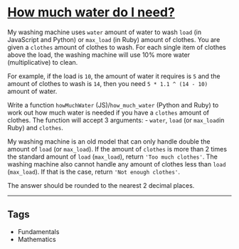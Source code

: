 # [How much water do I need?](https://www.codewars.com/kata/575fa9afee048b293e000287)

My washing machine uses `water` amount of water to wash `load` (in JavaScript and Python) or `max_load` (in Ruby) amount of clothes. You are given a `clothes` amount of clothes to wash. For each single item of clothes above the load, the washing machine will use 10% more water (multiplicative) to clean.

For example, if the load is `10`, the amount of water it requires is `5` and the amount of clothes to wash is `14`, then you need `5 * 1.1 ^ (14 - 10)` amount of water.

Write a function `howMuchWater` (JS)/`how_much_water` (Python and Ruby) to work out how much water is needed if you have a `clothes` amount of clothes. The function will accept 3 arguments: - `water`, `load` (or `max_load`in Ruby) and `clothes`.

My washing machine is an old model that can only handle double the amount of `load` (or `max_load`). If the amount of `clothes` is more than 2 times the standard amount of `load` (`max_load`), return `'Too much clothes'`. The washing machine also cannot handle any amount of clothes less than `load` (`max_load`). If that is the case, return `'Not enough clothes'`.

The answer should be rounded to the nearest 2 decimal places.

---

## Tags

- Fundamentals
- Mathematics

